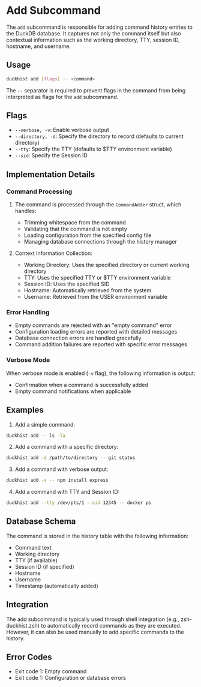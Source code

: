 # Add Subcommand

The `add` subcommand is responsible for adding command history entries to the DuckDB database. It captures not only the command itself but also contextual information such as the working directory, TTY, session ID, hostname, and username.

## Usage

```bash
duckhist add [flags] -- <command>
```

The `--` separator is required to prevent flags in the command from being interpreted as flags for the `add` subcommand.

## Flags

- `--verbose, -v`: Enable verbose output
- `--directory, -d`: Specify the directory to record (defaults to current directory)
- `--tty`: Specify the TTY (defaults to $TTY environment variable)
- `--sid`: Specify the Session ID

## Implementation Details

### Command Processing

1. The command is processed through the `CommandAdder` struct, which handles:

   - Trimming whitespace from the command
   - Validating that the command is not empty
   - Loading configuration from the specified config file
   - Managing database connections through the history manager

2. Context Information Collection:
   - Working Directory: Uses the specified directory or current working directory
   - TTY: Uses the specified TTY or $TTY environment variable
   - Session ID: Uses the specified SID
   - Hostname: Automatically retrieved from the system
   - Username: Retrieved from the USER environment variable

### Error Handling

- Empty commands are rejected with an "empty command" error
- Configuration loading errors are reported with detailed messages
- Database connection errors are handled gracefully
- Command addition failures are reported with specific error messages

### Verbose Mode

When verbose mode is enabled (`-v` flag), the following information is output:

- Confirmation when a command is successfully added
- Empty command notifications when applicable

## Examples

1. Add a simple command:

```bash
duckhist add -- ls -la
```

2. Add a command with a specific directory:

```bash
duckhist add -d /path/to/directory -- git status
```

3. Add a command with verbose output:

```bash
duckhist add -v -- npm install express
```

4. Add a command with TTY and Session ID:

```bash
duckhist add --tty /dev/pts/1 --sid 12345 -- docker ps
```

## Database Schema

The command is stored in the history table with the following information:

- Command text
- Working directory
- TTY (if available)
- Session ID (if specified)
- Hostname
- Username
- Timestamp (automatically added)

## Integration

The add subcommand is typically used through shell integration (e.g., zsh-duckhist.zsh) to automatically record commands as they are executed. However, it can also be used manually to add specific commands to the history.

## Error Codes

- Exit code 1: Empty command
- Exit code 1: Configuration or database errors
